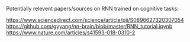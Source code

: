 Potentially relevent papers/sources on RNN trained on cognitive tasks:

https://www.sciencedirect.com/science/article/pii/S0896627320307054
https://github.com/gyyang/nn-brain/blob/master/RNN_tutorial.ipynb
https://www.nature.com/articles/s41593-018-0310-2
